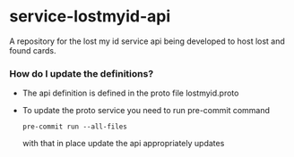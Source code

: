 # service-lostmyid-api

A repository for the lost my id service api being developed to host lost and found cards.

### How do I update the definitions? ###

* The api definition is defined in the proto file lostmyid.proto
* To update the proto service you need to run pre-commit command

  `pre-commit run --all-files`

  with that in place update the api appropriately updates
